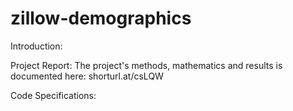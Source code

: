# zillow-demographics

Introduction: 

Project Report: The project's methods, mathematics and results is documented here: shorturl.at/csLQW

Code Specifications:

